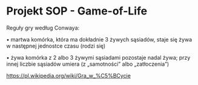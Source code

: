 # Projekt SOP - Game-of-Life

Reguły gry według Conwaya:

• martwa komórka, która ma dokładnie 3 żywych sąsiadów, staje się żywa w następnej jednostce czasu (rodzi się)

• żywa komórka z 2 albo 3 żywymi sąsiadami pozostaje nadal żywa; przy innej liczbie sąsiadów umiera (z „samotności” albo „zatłoczenia”)

https://pl.wikipedia.org/wiki/Gra_w_%C5%BCycie
